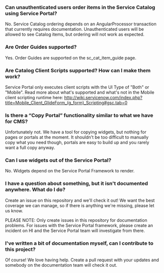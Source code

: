 ### Can unauthenticated users order items in the Service Catalog using Service Portal?
No. Service Catalog ordering depends on an AngularProcessor transaction that currently requires documentation. Unauthenticated users will be allowed to see Catalog items, but ordering will not work as expected.

### Are Order Guides supported?
Yes. Order Guides are supported on the sc_cat_item_guide page.

### Are Catalog Client Scripts supported? How can I make them work?
Service Portal only executes client scripts with the UI Type of "Both" or "Mobile". Read more about what's supported and what's not in the Mobile client scripting runtime here: http://wiki.servicenow.com/index.php?title=Mobile_Client_GlideForm_(g_form)_Scripting#gsc.tab=0 

### Is there a “Copy Portal” functionality similar to what we have for CMS?
Unfortunately not. We have a tool for copying widgets, but nothing for pages or portals at the moment. It shouldn't be too difficult to manually copy what you need though, portals are easy to build up and you rarely want a full copy anyway.

### Can I use widgets out of the Service Portal?
No. Widgets depend on the Service Portal Framework to render. 

### I have a question about something, but it isn't documented anywhere. What do I do?
Create an issue on this repository and we'll check it out! We want the best coverage we can manage, so if there is anything we're missing, please let us know.

PLEASE NOTE: Only create issues in this repository for documentation problems. For issues with the Service Portal framework, please create an incident on HI and the Service Portal team will investigate from there.

### I've written a bit of documentation myself, can I contribute to this project?
Of course! We love having help. Create a pull request with your updates and somebody on the documentation team will check it out.

